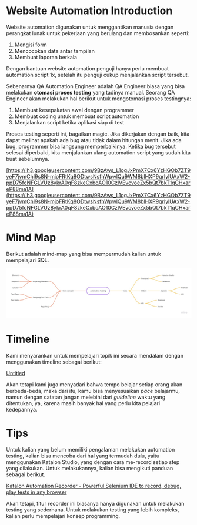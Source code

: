 # Website Automation Introduction

Website automation digunakan untuk menggantikan manusia dengan perangkat lunak untuk pekerjaan yang berulang dan membosankan seperti:

1. Mengisi form
2. Mencocokan data antar tampilan
3. Membuat laporan berkala

Dengan bantuan website automation penguji hanya perlu membuat automation script 1x, setelah itu penguji cukup menjalankan script tersebut.

Sebenarnya QA Automation Engineer adalah QA Engineer biasa yang bisa melakukan **otomasi proses testing** yang tadinya manual. Seorang QA Engineer akan melakukan hal berikut untuk mengotomasi proses testingnya:

1. Membuat kesepakatan awal dengan programmer
2. Membuat coding untuk membuat script automation
3. Menjalankan script ketika aplikasi siap di test

Proses testing seperti ini, bagaikan magic. Jika dikerjakan dengan baik, kita dapat melihat apakah ada bug atau tidak dalam hitungan menit. Jika ada bug, programmer bisa langsung memperbaikinya. Ketika bug tersebut selesai diperbaiki, kita menjalankan ulang automation script yang sudah kita buat sebelumnya.

[https://lh3.googleusercontent.com/9BzAws_L1ogJxPmX7Cx6YzHGOb7ZT9yeF7jvmChI9s8N-mjoFRtKq8ODtwsNsfhWpwlQu9WM8blHXP9qrlylUAxW2-ppD75fcNFGLVUz8ykrA0qF8zkeCxboAO10CzlVEvcvoeZx5bQt7bkT1qCHxareP88ma1A](https://lh3.googleusercontent.com/9BzAws_L1ogJxPmX7Cx6YzHGOb7ZT9yeF7jvmChI9s8N-mjoFRtKq8ODtwsNsfhWpwlQu9WM8blHXP9qrlylUAxW2-ppD75fcNFGLVUz8ykrA0qF8zkeCxboAO10CzlVEvcvoeZx5bQt7bkT1qCHxareP88ma1A)

# Mind Map

Berikut adalah mind-map yang bisa mempermudah kalian untuk mempelajari SQL.

![Automation testing Mind Map.jpg](Website%20Automation%20Introduction%20d43c9aafccea480da1a5fdda55f7d7c0/Automation_testing_Mind_Map.jpg)

# Timeline

Kami menyarankan untuk mempelajari topik ini secara mendalam dengan menggunakan timeline sebagai berikut:

[Untitled](Website%20Automation%20Introduction%20d43c9aafccea480da1a5fdda55f7d7c0/Untitled%20Database%209a3992ff62ae4bf6a5963d0de35ebbfe.csv)

Akan tetapi kami juga menyadari bahwa tempo belajar setiap orang akan berbeda-beda, maka dari itu, kamu bisa menyesuaikan *pace* belajarmu, namun dengan catatan jangan melebihi dari *guideline* waktu yang ditentukan, ya, karena masih banyak hal yang perlu kita pelajari kedepannya.

# Tips

Untuk kalian yang belum memiliki pengalaman melakukan automation testing, kalian bisa mencoba dari hal yang termudah dulu, yaitu menggunakan Katalon Studio, yang dengan cara me-record setiap step yang dilakukan. Untuk melakukannya, kalian bisa mengikuti panduan sebagai berikut.

[Katalon Automation Recorder - Powerful Selenium IDE to record, debug, play tests in any browser](https://katalon.com/resources-center/blog/katalon-automation-recorder)

Akan tetapi, fitur recorder ini biasanya hanya digunakan untuk melakukan testing yang sederhana. Untuk melakukan testing yang lebih kompleks, kalian perlu mempelajari konsep programming.